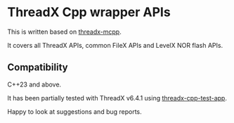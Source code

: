 # ThreadX Cpp wrapper APIs
This is written based on [threadx-mcpp](https://github.com/IntergatedCircuits/threadx-mcpp).

It covers all ThreadX APIs, common FileX APIs and LevelX NOR flash APIs.

## Compatibility
C++23 and above.

It has been partially tested with ThreadX v6.4.1 using [threadx-cpp-test-app](https://github.com/HosseinSagha/threadx-cpp-test-app).

Happy to look at suggestions and bug reports.
